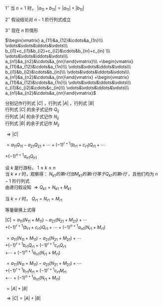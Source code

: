  $1^\circ$  当 $n=1$ 时， $|a_{11}+b_{11}|=|a_{11}|+|b_{11}|$   
  
 $2^\circ$  假设结论对 $n-1$ 阶行列式成立  
  
 $3^\circ$   现在 $n$ 阶情形  
  
 $\begin{vmatrix}  
a_{11}&a_{12}&\cdots&a_{1n}\\\   
\vdots&\vdots&\ddots&\vdots\\\   
b_{i1}+c_{i1}&b_{i2}+c_{i2}&\cdots&b_{in}+c_{in}  
\\\   
\vdots&\vdots&\ddots&\vdots\\\   
a_{n1}&a_{n2}&\cdots&a_{nn}\end{vmatrix}\\\   
=\begin{vmatrix}  
a_{11}&a_{12}&\cdots&a_{1n}\\\   
\vdots&\vdots&\ddots&\vdots\\\   
b_{i1}&b_{i2}&\cdots&b_{in}\\\   
\vdots&\vdots&\ddots&\vdots\\\   
a_{n1}&a_{n2}&\cdots&a_{nn}\end{vmatrix}  
+\begin{vmatrix}  
a_{11}&a_{12}&\cdots&a_{1n}\\\   
\vdots&\vdots&\ddots&\vdots\\\   
c_{i1}&c_{i2}&\cdots&c_{in}\\\   
\vdots&\vdots&\ddots&\vdots\\\   
a_{n1}&a_{n2}&\cdots&a_{nn}\end{vmatrix}$   
  
分别记作行列式 $|C|$ ，行列式 $|A|$ ，行列式 $|B|$   
行列式 $|C|$ 的余子式记作 $Q_{ij}$   
行列式 $|A|$ 的余子式记作 $N_{ij}$   
行列式 $|B|$ 的余子式记作 $M_{ij}$   
  
 $\Rightarrow|C|$   
  
 $=a_{11}Q_{11}-a_{21}Q_{21}+\cdots+(-1)^{r+1}(b_{r1}+c_{r1})Q_{r1}+\cdots$   
  
 $+(-1)^{n+1}a_{n1}Q_{n1}$   
  
设 $k$ 是行游标， $1\le k\le n$   
当 $k\neq r$ 时，观察得： $N_{k1}的第r行加M_{k1}的第r行等于Q_{k1}的第r行$ ，且他们均为 $n-1$ 阶行列式  
由递归假设知  $\Rightarrow Q_{k1}=N_{k1}+M_{k1}$   
  
当 $k=r$ 时， $Q_{r1}=N_{r1}=M_{r1}$   
  
等量替换上式得  
  
 $|C|=a_{11}(N_{11}+M_{11})-a_{21}(N_{21}+M_{21})+\cdots$   
 $+(-1)^{r+1}(b_{r1}+c_{r1})Q_{r1}+\cdots  
+(-1)^{n+1}a_{n1}(N_{r1}+M_{r1})$   
  
 $=a_{11}(N_{11}+M_{11})-a_{21}(N_{21}+M_{21})+\cdots$   
 $+(-1)^{r+1}b_{r1}Q_{r1}+(-1)^{r+1}c_{r1}Q_{r1}$   
 $+\cdots+(-1)^{n+1}a_{n1}(N_{r1}+M_{r1})$   
  
 $=a_{11}(N_{11}+M_{11})-a_{21}(N_{21}+M_{21})+\cdots$   
 $+(-1)^{r+1}b_{r1}N_{r1}+(-1)^{r+1}c_{r1}M_{r1}$   
 $+\cdots+(-1)^{n+1}a_{n1}(N_{r1}+M_{r1})$   
  
 $=|A|+|B|$   
  
 $\Rightarrow|C|=|A|+|B|$   
